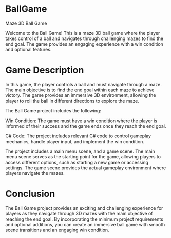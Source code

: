 # BallGame

Maze 3D Ball Game

Welcome to the Ball Game! This is a maze 3D ball game where the player takes control of a ball and navigates through challenging mazes to find the end goal. The game provides an engaging experience with a win condition and optional features.

# Game Description
In this game, the player controls a ball and must navigate through a maze. The main objective is to find the end goal within each maze to achieve victory. The game provides an immersive 3D environment, allowing the player to roll the ball in different directions to explore the maze.

The Ball Game project includes the following:

Win Condition: The game must have a win condition where the player is informed of their success and the game ends once they reach the end goal.

C# Code: The project includes relevant C# code to control gameplay mechanics, handle player input, and implement the win condition.

The project includes a main menu scene, and a game scene. The main menu scene serves as the starting point for the game, allowing players to access different options, such as starting a new game or accessing settings. The game scene provides the actual gameplay environment where players navigate the mazes.

# Conclusion
The Ball Game project provides an exciting and challenging experience for players as they navigate through 3D mazes with the main objective of reaching the end goal. By incorporating the minimum project requirements and optional additions, you can create an immersive ball game with smooth scene transitions and an engaging win condition.
